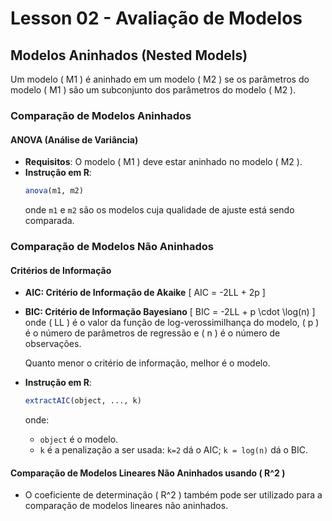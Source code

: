 
# Lesson 02 - Avaliação de Modelos

## Modelos Aninhados (Nested Models)
Um modelo \( M1 \) é aninhado em um modelo \( M2 \) se os parâmetros do modelo \( M1 \) são um subconjunto dos parâmetros do modelo \( M2 \).

### Comparação de Modelos Aninhados

#### ANOVA (Análise de Variância)
- **Requisitos**: O modelo \( M1 \) deve estar aninhado no modelo \( M2 \).
- **Instrução em R**:
  ```R
  anova(m1, m2)
  ```
  onde `m1` e `m2` são os modelos cuja qualidade de ajuste está sendo comparada.

### Comparação de Modelos Não Aninhados

#### Critérios de Informação
- **AIC: Critério de Informação de Akaike**
  \[
  AIC = -2LL + 2p
  \]
- **BIC: Critério de Informação Bayesiano**
  \[
  BIC = -2LL + p \cdot \log(n)
  \]
  onde \( LL \) é o valor da função de log-verossimilhança do modelo, \( p \) é o número de parâmetros de regressão e \( n \) é o número de observações.

  Quanto menor o critério de informação, melhor é o modelo.

- **Instrução em R**:
  ```R
  extractAIC(object, ..., k)
  ```
  onde:
  - `object` é o modelo.
  - `k` é a penalização a ser usada: `k=2` dá o AIC; `k = log(n)` dá o BIC.

#### Comparação de Modelos Lineares Não Aninhados usando \( R^2 \)
- O coeficiente de determinação \( R^2 \) também pode ser utilizado para a comparação de modelos lineares não aninhados.
